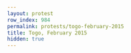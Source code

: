 ```yaml
---
layout: protest
row_index: 984
permalink: protests/togo-february-2015
title: Togo, February 2015
hidden: true
---
```

